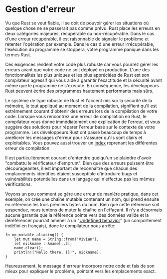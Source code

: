 # Gestion d'erreur

Vu que Rust se veut fiable, il se doit de pouvoir gérer les situations où quelque chose ne se passerait pas comme prévu. Rust place les erreurs en deux catégories majeures, récupérable ou non-récupérable. Dans le cas d'une erreur récupérable, il est raisonnable de signaler le problème et retenter l'opération par exemple. Dans le cas d'une erreur irrécupérable, l'exécution du programme se stoppera, votre programme panique dans les termes Rust.

Ces exigences rendent votre code plus robuste car vous pourrez gérer les erreurs avant que votre code ne soit déployé en production. L'une des fonctionnalités les plus uniques et les plus appréciées de Rust est son compilateur agressif qui vous aide à garantir l'exactitude et la sécurité avant même que le programme ne s'exécute. En conséquence, les développeurs Rust peuvent écrire des programmes hautement performants mais sûrs.

Le système de type robuste de Rust et l'accent mis sur la sécurité de la mémoire, le tout appliqué au moment de la compilation, signifient qu'il est extrêmement courant d'obtenir des erreurs lors de la compilation de votre code. Lorsque vous rencontrez une erreur de compilation en Rust, le compilateur vous donne immédiatement une explication de l'erreur, et vous suggère des solutions pour réparer l'erreur basé sur le contexte de votre programme. Les développeurs Rust ont passé beaucoup de temps à améliorer les messages d'erreur pour s'assurer qu'ils sont clairs et exploitables.
Vous pouvez aussi trouver un [index](https://doc.rust-lang.org/error-index.html) reprenant les différentes erreur de compilation

Il est particulièrement courant d'entendre quelqu'un se plaindre d'avoir "combattu le vérificateur d'emprunt". Bien que des erreurs puissent être décourageantes, il est important de reconnaître que chacun des emplacements identifiés étaient susceptible d'introduire bugs et vulnérabilités potentielles dans un langage qui n'effectue pas les mêmes vérifications.

Voyons un peu comment se gère une erreur de manière pratique, dans cet exemple, on crée une chaîne mutable contenant un nom, qui prend ensuite en référence les trois premiers bytes du nom. Bien que cette référence soit suspendue, nous tentons de muter la chaîne en l'effaçant. Il n'y a désormais aucune garantie que la référence pointe vers des données valide et la déréférencer pourrait amener à un "[Undefined behavior]()" (un comportement indéfini en français), donc le compilateur nous arrête:

```
fn no_mutable_aliasing() {
	let mut name = String::from("Vivian");
	let nickname : &name[..3];
	name.clear();
	println!("Hello there, {}!", nickname);
}
```

Heureusement, le message d'errreur incorpore notre code et fais de son mieux pour expliquer le problème, pointant vers les emplacements exact.
